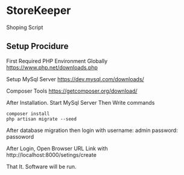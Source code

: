# StoreKeeper
Shoping Script

## Setup Procidure
First Required PHP Environment Globally
https://www.php.net/downloads.php

Setup MySql Server
https://dev.mysql.com/downloads/

Composer Tools
https://getcomposer.org/download/

After Installation. Start MySql Server
Then Write commands
```
composer install
php artisan migrate --seed
```

After database migration then login with
username: admin
password: passoword

After Login, Open Browser URL Link with 
http://localhost:8000/setings/create


That It. Software will be run.
